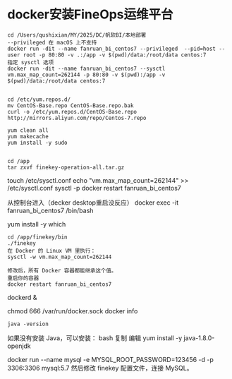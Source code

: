 # docker安装FineOps运维平台
    cd /Users/qushixian/MY/2025/DC/帆软BI/本地部署
    --privileged 在 macOS 上不支持
    docker run -dit --name fanruan_bi_centos7 --privileged  --pid=host --user root -p 80:80 -v .:/app -v $(pwd)/data:/root/data centos:7
    指定 sysctl 选项
    docker run -dit --name fanruan_bi_centos7 --sysctl vm.max_map_count=262144 -p 80:80 -v $(pwd):/app -v $(pwd)/data:/root/data centos:7


    cd /etc/yum.repos.d/
    mv CentOS-Base.repo CentOS-Base.repo.bak
    curl -o /etc/yum.repos.d/CentOS-Base.repo http://mirrors.aliyun.com/repo/Centos-7.repo

    yum clean all
    yum makecache
    yum install -y sudo


    cd /app
    tar zxvf finekey-operation-all.tar.gz

touch /etc/sysctl.conf
echo "vm.max_map_count=262144" >> /etc/sysctl.conf
sysctl -p
docker restart fanruan_bi_centos7

从控制台进入（decker desktop重启没反应）
docker exec -it fanruan_bi_centos7 /bin/bash 

yum install -y which

    cd /app/finekey/bin
    ./finekey
    在 Docker 的 Linux VM 里执行：
    sysctl -w vm.max_map_count=262144
    
    修改后，所有 Docker 容器都能继承这个值。
    重启你的容器
    docker restart fanruan_bi_centos7


dockerd &

chmod 666 /var/run/docker.sock
docker info



    java -version
如果没有安装 Java，可以安装：
bash
复制
编辑
yum install -y java-1.8.0-openjdk


docker run --name mysql -e MYSQL_ROOT_PASSWORD=123456 -d -p 3306:3306 mysql:5.7
然后修改 finekey 配置文件，连接 MySQL。